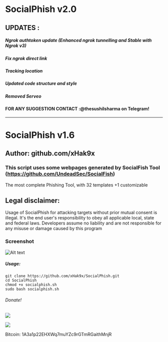 # SocialPhish v2.0
## UPDATES :
##### Ngrok authtoken update (Enhanced ngrok tunnelling and Stable with Ngrok v3)
##### Fix ngrok direct link
##### Tracking location
##### Updated code structure and style
##### Removed Serveo
####  FOR ANY SUGGESTION CONTACT :@thesushilsharma on Telegram!

-----------------------------------------------------------------------------------------------------------------------------

# SocialPhish v1.6
## Author: github.com/xHak9x
### This script uses some webpages generated by SocialFish Tool (https://github.com/UndeadSec/SocialFish)

The most complete Phishing Tool, with 32 templates +1 customizable

## Legal disclaimer:
Usage of SocialPhish for attacking targets without prior mutual consent is illegal. It's the end user's responsibility to obey all applicable local, state and federal laws. Developers assume no liability and are not responsible for any misuse or damage caused by this program 

### Screenshot
![Alt text](https://image.ibb.co/nhdEwK/phish.png "SocialPhish")


##### Usage:
```
git clone https://github.com/xHak9x/SocialPhish.git
cd SocialPhish
chmod +x socialphish.sh
sudo bash socialphish.sh
```

###### Donate! 
![](https://image.ibb.co/i4ES3U/bc.png)

   ![](https://image.ibb.co/iniWV9/electrum_3_2_2_2018_08_30_21_49_44.png)

Bitcoin: 1A3a1p22EHXWq7muYZc9rGTmRGaithMnjR
